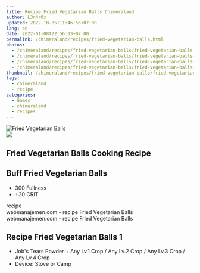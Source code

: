 ```yaml
---
title: Recipe Fried Vegetarian Balls Chimeraland
author: L3n4r0x
updated: 2022-10-05T11:46:56+07:00
lang: en
date: 2022-01-08T22:56:03+07:00
permalink: /chimeraland/recipes/fried-vegetarian-balls.html
photos:
  - /chimeraland/recipes/fried-vegetarian-balls/fried-vegetarian-balls.webp
  - /chimeraland/recipes/fried-vegetarian-balls/fried-vegetarian-balls-name.webp
  - /chimeraland/recipes/fried-vegetarian-balls/fried-vegetarian-balls-icon.webp
  - /chimeraland/recipes/fried-vegetarian-balls/fried-vegetarian-balls-material.webp
thumbnail: /chimeraland/recipes/fried-vegetarian-balls/fried-vegetarian-balls.webp
tags:
  - chimeraland
  - recipe
categories:
  - Games
  - chimeraland
  - recipes
---
```


<link
  rel="stylesheet"
  href="https://rawcdn.githack.com/dimaslanjaka/Web-Manajemen/870a349/css/bootstrap-5-3-0-alpha3-wrapper.css"
/>
<section id="bootstrap-wrapper">
  <div data-bs-theme="dark">
    <div class="card mb-2">
      <div class="card-body">
        <div class="row g-0">
          <div class="col-sm-4 position-relative mb-2">
            <img
              src="https://www.webmanajemen.com/chimeraland/recipes/fried-vegetarian-balls/fried-vegetarian-balls-material.webp"
              class="card-img fit-cover w-100 h-100"
              alt="Fried Vegetarian Balls"
              data-fancybox="true"
            />
          </div>
          <div class="col-sm-8 mb-2">
            <div class="card-body">
              <div class="d-flex flex-row align-items-center mb-3">
                <img
                  class="d-inline-block me-2"
                  src="https://www.webmanajemen.com/chimeraland/recipes/fried-vegetarian-balls/fried-vegetarian-balls-icon.webp"
                  width="auto"
                  height="auto"
                  style="vertical-align: middle"
                />
                <h2 class="fs-5">Fried Vegetarian Balls Cooking Recipe</h2>
              </div>
              <h2 class="card-title fs-5">Buff Fried Vegetarian Balls</h2>
              <div class="card-text">
                <ul>
                  <li>300 Fullness</li>
                  <li>+30 CRIT</li>
                </ul>
              </div>
              <span class="badge rounded-pill">recipe</span>
            </div>
            <div class="card-footer text-end text-muted mt-auto">
              webmanajemen.com - recipe Fried Vegetarian Balls
            </div>
          </div>
        </div>
      </div>
      <div class="card-footer text-end text-muted">
        webmanajemen.com - recipe Fried Vegetarian Balls
      </div>
    </div>
    <div class="row mb-2">
      <div class="col-12 col-lg-6 recipe-item mb-2">
        <div class="card">
          <div class="card-body">
            <h2 class="card-title fs-5">Recipe Fried Vegetarian Balls 1</h2>
            <div class="card-text">
              <ul>
                <li>
                  Job&#x27;s Tears Powder<span> + </span>Any Lv.1 Crop<span>
                    / </span
                  >Any Lv.2 Crop<span> / </span>Any Lv.3 Crop<span> / </span>Any
                  Lv.4 Crop
                </li>
                <li>Device: Stove or Camp</li>
              </ul>
            </div>
          </div>
        </div>
      </div>
    </div>
  </div>
</section>